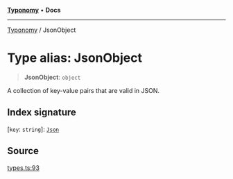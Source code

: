 [**Typonomy**](../README.md) • **Docs**

***

[Typonomy](../globals.md) / JsonObject

# Type alias: JsonObject

> **JsonObject**: `object`

A collection of key-value pairs that are valid in JSON.

## Index signature

 \[`key`: `string`\]: [`Json`](Json.md)

## Source

[types.ts:93](https://github.com/softcraft-development/typonomy/blob/cee340f062935faae6d8d20bbf994df4a652481c/src/types.ts#L93)
